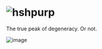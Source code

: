 # ![hshpurp](https://github.com/user-attachments/assets/7bf4b786-039a-4e35-a2f1-860f14d9932f)
The true peak of degeneracy. Or not.


![image](https://github.com/user-attachments/assets/9c0b19ca-fc69-4c87-b167-addd49dbe1e7)
